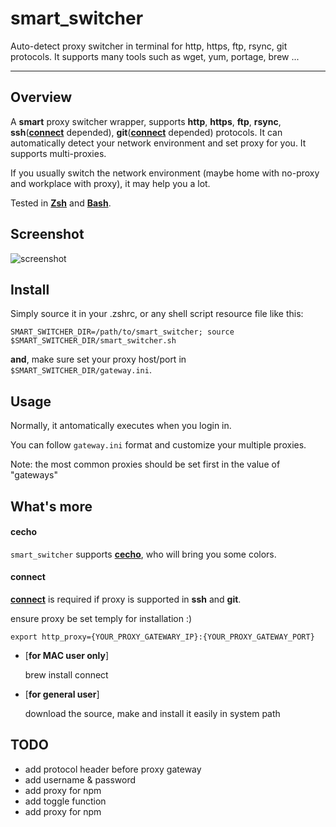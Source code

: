 # smart_switcher #

Auto-detect proxy switcher in terminal for http, https, ftp, rsync, git protocols. It supports many tools such as wget, yum, portage, brew ...

----------

## Overview ##

A **smart** proxy switcher wrapper, supports **http**, **https**, **ftp**, **rsync**, **ssh**([**connect**](https://bitbucket.org/gotoh/connect/src/) depended), **git**([**connect**](https://bitbucket.org/gotoh/connect/src/) depended) protocols. It can automatically detect your network environment and set proxy for you. It supports multi-proxies.

If you usually switch the network environment (maybe home with no-proxy and workplace with proxy), it may help you a lot.

Tested in [**Zsh**](http://www.zsh.org/) and [**Bash**](http://www.gnu.org/software/bash/).

## Screenshot ##

![screenshot](https://raw.github.com/springlie/smart_switcher/master/screenshot.png)

## Install ##

Simply source it in your .zshrc, or any shell script resource file like this:

`SMART_SWITCHER_DIR=/path/to/smart_switcher; source $SMART_SWITCHER_DIR/smart_switcher.sh`

**and**, make sure set your proxy host/port in `$SMART_SWITCHER_DIR/gateway.ini`.

## Usage ##

Normally, it antomatically executes when you login in.

You can follow `gateway.ini` format and customize your multiple proxies.

Note: the most common proxies should be set first in the value of "gateways"

## What's more ##

#### cecho ####

`smart_switcher` supports [**cecho**](https://github.com/springlie/cecho), who will bring you some colors.

#### connect ####

[**connect**](https://bitbucket.org/gotoh/connect/src/) is required if proxy is supported in **ssh** and **git**. 

ensure proxy be set temply for installation :) 

`export http_proxy={YOUR_PROXY_GATEWARY_IP}:{YOUR_PROXY_GATEWAY_PORT}`

- [**for MAC user only**]

	brew install connect

- [**for general user**]

	download the source, make and install it easily in system path

## TODO ##

- add protocol header before proxy gateway
- add username & password
- add proxy for npm
- add toggle function
- add proxy for npm
